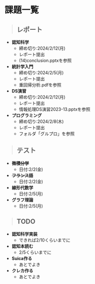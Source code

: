 # 課題一覧    
> **レポート**
> ---
* **認知科学**
    * 締め切り:2024/2/12(月)
    * レポート提出
    * (14)conclusion.pptxを参照
* **統計学入門**
    * 締め切り:2024/2/5(月)
    * レポート提出
    * 重回帰分析.pdfを参照
* **DS演習**
    * 締め切り:2024/2/12(月)
    * レポート提出
    * 情報処理DS演習2023-13.pptxを参照
* **プログラミング**
    * 締め切り:2024/2/8(木)
    * レポート提出
    * フォルダ「グルプロ」を参照
> **テスト**
> ---
* **~~微積分学~~**
    * 日付:2/2(金)
* **~~フランス語~~**
    * 日付:2/2(金)
* **線形代数学**
    * 日付:2/5(月)
* **グラフ理論**
    * 日付:2/5(月)
> **TODO**
> ---
* **認知科学実装**
    * できれば2/10くらいまでに
* **認知本読む**
    * 2/5くらいまでに
* **Suica作る**
    * あとでよき
* **クレカ作る**
    * あとでよき
